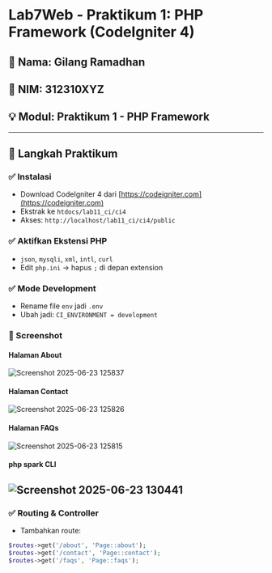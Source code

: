 # Lab7Web - Praktikum 1: PHP Framework (CodeIgniter 4)

## 👤 Nama: Gilang Ramadhan  
## 🏫 NIM: 312310XYZ  
## 💡 Modul: Praktikum 1 - PHP Framework

---

## 📌 Langkah Praktikum

### ✅ Instalasi
- Download CodeIgniter 4 dari [https://codeigniter.com](https://codeigniter.com)
- Ekstrak ke `htdocs/lab11_ci/ci4`
- Akses: `http://localhost/lab11_ci/ci4/public`

### ✅ Aktifkan Ekstensi PHP
- `json`, `mysqli`, `xml`, `intl`, `curl`  
- Edit `php.ini` → hapus `;` di depan extension

### ✅ Mode Development
- Rename file `env` jadi `.env`
- Ubah jadi: `CI_ENVIRONMENT = development`
### 📸 Screenshot

#### Halaman About
![Screenshot 2025-06-23 125837](https://github.com/user-attachments/assets/89170122-43b7-4b33-8550-1c0b825bb371)

#### Halaman Contact
![Screenshot 2025-06-23 125826](https://github.com/user-attachments/assets/c7680998-6352-4fe8-a6b2-ef7d8b76782c)

#### Halaman FAQs
![Screenshot 2025-06-23 125815](https://github.com/user-attachments/assets/a8d9aa7a-7587-4237-bc40-5904fe0465da)

#### php spark CLI
![Screenshot 2025-06-23 130441](https://github.com/user-attachments/assets/4aed3685-c34b-4f62-baac-adcf9a397844)
---

### ✅ Routing & Controller
- Tambahkan route:
```php
$routes->get('/about', 'Page::about');
$routes->get('/contact', 'Page::contact');
$routes->get('/faqs', 'Page::faqs');
